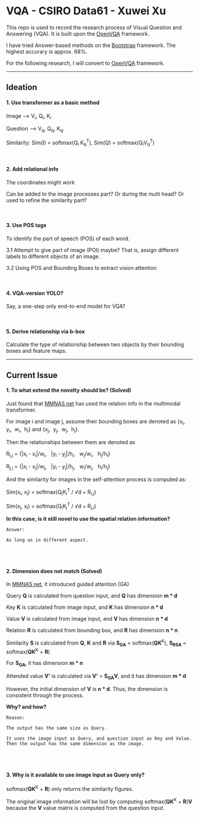 # VQA - CSIRO Data61 - Xuwei Xu

This repo is used to record the research process of Visual Question and Answering (VQA). It is built upon the [OpenVQA](https://github.com/MILVLG/openvqa) framework.

I have tried Answer-based methods on the [Bootstrap](https://github.com/Cadene/bootstrap.pytorch) framework. The highest accurary is approx. 68%.

For the following research, I will convert to [OpenVQA](https://github.com/MILVLG/openvqa) framework.

---

## Ideation

#### 1. Use transformer as a basic method
  
Image --> V<sub>i</sub>, Q<sub>i</sub>, K<sub>i</sub>

Question --> V<sub>q</sub>, Q<sub>q</sub>, K<sub>q</sub>. 
    
Similarity: Sim(I) = softmax(Q<sub>i</sub> K<sub>q</sub><sup>T</sup>), Sim(Q) = softmax(Q<sub>i</sub>V<sub>q</sub><sup>T</sup>)

<br>

#### 2. Add relational info

The coordinates might work

Can be added to the image processes part? Or during the multi head? Or used to refine the similarity part?

<br>

#### 3. Use POS tags

To identify the part of speech (POS) of each word. 

3.1 Attempt to give part of image (POI) maybe? That is, assign different labels to different objects of an image.

3.2 Using POS and Bounding Boxes to extract vision attention

<br>

#### 4. VQA-version YOLO?

Say, a one-step only end-to-end model for VQA?

<br>

#### 5. Derive relationship via b-box

Calculate the type of relationship between two objects by their bounding boxes and feature maps.

---

## Current Issue

#### 1. To what extend the novelty should be? (Solved)

Just found that [MMNAS net](https://arxiv.org/pdf/2004.12070.pdf) has used the relation info in the multimodal transformer.
    
For image i and image j, assume their bounding boxes are denoted as {x<sub>i</sub>,&nbsp; y<sub>i</sub>,&nbsp; w<sub>i</sub>,&nbsp; h<sub>i</sub>} and {x<sub>j</sub>,&nbsp; y<sub>j</sub>,&nbsp; w<sub>j</sub>,&nbsp; h<sub>j</sub>}.

Then the relationships between them are denoted as

R<sub>i,j</sub> = {|x<sub>i</sub> - x<sub>i</sub>|/w<sub>i</sub>,&nbsp;&nbsp;  |y<sub>i</sub> - y<sub>j</sub>|/h<sub>i</sub>,&nbsp;&nbsp;  w<sub>j</sub>/w<sub>i</sub>,&nbsp;&nbsp; h<sub>j</sub>/h<sub>i</sub>}

R<sub>j,i</sub> = {|x<sub>i</sub> - x<sub>j</sub>|/w<sub>j</sub>,&nbsp;&nbsp;  |y<sub>i</sub> - y<sub>j</sub>|/h<sub>j</sub>,&nbsp;&nbsp;  w<sub>i</sub>/w<sub>j</sub>,&nbsp;&nbsp; h<sub>i</sub>/h<sub>j</sub>}

And the similarity for images in the self-attention process is computed as:

Sim(x<sub>i</sub>, x<sub>j</sub>) = softmax(Q<sub>j</sub>K<sub>i</sub><sup>T</sup> / <span>&#8730;</span>d + R<sub>i,j</sub>)

Sim(x<sub>j</sub>, x<sub>i</sub>) = softmax(Q<sub>i</sub>K<sub>j</sub><sup>T</sup> / <span>&#8730;</span>d + R<sub>j,i</sub>)

**In this case, is it still novel to use the spatial relation information?**

```
Answer:

As long as in different aspect. 
```

<br>
<br>


#### 2. Dimension does not match (Solved)

In [MMNAS net](https://arxiv.org/pdf/2004.12070.pdf), it introduced guided attention (GA)

Query **Q** is calculated from question input, and **Q** has dimension **m * d**

Key **K** is calculated from image input, and **K** has dimension **n * d**

Value **V** is calculated from image input, and **V** has dimension **n * d**

Relation **R** is calculated from bounding box, and **R** has dimension **n * n**

Similarity **S** is calculated from **Q**, **K** and **R** via **S<sub>GA</sub>** = softmax(**QK**<sup>K</sup>), **S<sub>RSA</sub>** = softmax(**QK**<sup>K</sup> + **R**)

For **S<sub>GA</sub>**, it has dimension **m * n**

Attended value **V'** is calculated via **V'** = **S<sub>GA</sub>V**, and it has dimension **m * d**
 
However, the initial dimension of **V** is **n * d**. Thus, the dimension is consistent through the process.
 
**Why? and how?**

```
Reason:

The output has the same size as Query.

It uses the image input as Query, and question input as Key and Value. Then the output has the same dimension as the image.
```

<br>
<br>

#### 3. Why is it available to use image input as Query only?

softmax(**QK**<sup>K</sup> + **R**) only returns the similarity figures.

The original image information will be lost by computing softmax(**QK**<sup>K</sup> + **R**)**V** because the **V** value matrix is computed from the question input.
